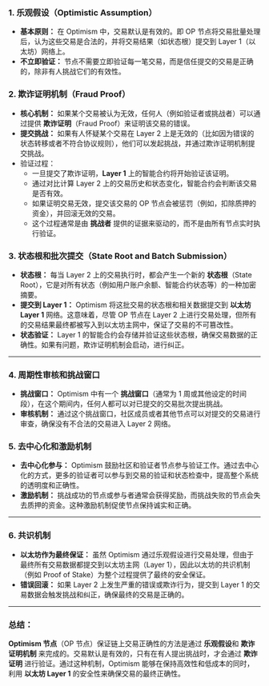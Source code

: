 ### 1. **乐观假设（Optimistic Assumption）**

- **基本原则：** 在 Optimism 中，交易默认是有效的。即 OP 节点将交易批量处理后，认为这些交易是合法的，并将交易结果（如状态根）提交到 Layer 1（以太坊）网络上。
- **不立即验证：** 节点不需要立即验证每一笔交易，而是信任提交的交易是正确的，除非有人挑战它们的有效性。

### 2. **欺诈证明机制（Fraud Proof）**

- **核心机制：** 如果某个交易被认为无效，任何人（例如验证者或挑战者）可以通过提供 **欺诈证明**（Fraud Proof）来证明该交易的错误。
- **提交挑战：** 如果有人怀疑某个交易在 Layer 2 上是无效的（比如因为错误的状态转移或者不符合协议规则），他们可以发起挑战，并通过欺诈证明机制提交挑战。
- 验证过程：
  - 一旦提交了欺诈证明，**Layer 1** 上的智能合约将开始验证该证明。
  - 通过对比计算 Layer 2 上的交易历史和状态变化，智能合约会判断该交易是否有效。
  - 如果证明交易无效，提交该交易的 OP 节点会被惩罚（例如，扣除质押的资金），并回滚无效的交易。
  - 这个过程通常是由 **挑战者** 提供的证据来驱动的，而不是由所有节点实时执行验证。

### 3. **状态根和批次提交（State Root and Batch Submission）**

- **状态根：** 每当 Layer 2 上的交易执行时，都会产生一个新的 **状态根**（State Root），它是对所有状态（例如用户账户余额、智能合约状态等）的一种加密摘要。
- **提交到 Layer 1：** Optimism 将这批交易的状态根和相关数据提交到 **以太坊 Layer 1** 网络。这意味着，尽管 OP 节点在 Layer 2 上进行交易处理，但所有的交易结果最终都被写入到以太坊主网中，保证了交易的不可篡改性。
- **状态验证：** Layer 1 的智能合约会存储并验证这些状态根，确保交易数据的正确性。如果有问题，欺诈证明机制会启动，进行纠正。

------

### 4. **周期性审核和挑战窗口**

- **挑战窗口：** Optimism 中有一个 **挑战窗口**（通常为 1 周或其他设定的时间段），在这个期间内，任何人都可以对已提交的交易批次提出挑战。
- **审核机制：** 通过这个挑战窗口，社区成员或者其他节点可以对提交的交易进行审查，确保没有不合法的交易进入 Layer 2 网络。

### 5. **去中心化和激励机制**

- **去中心化参与：** Optimism 鼓励社区和验证者节点参与验证工作。通过去中心化的方式，更多的验证者可以参与到交易的验证和状态检查中，提高整个系统的透明度和正确性。
- **激励机制：** 挑战成功的节点或参与者通常会获得奖励，而挑战失败的节点会失去质押的资金。这种激励机制促使节点保持诚实和正确。

------

### 6. **共识机制**

- **以太坊作为最终保证：** 虽然 Optimism 通过乐观假设进行交易处理，但由于最终所有交易数据都提交到以太坊主网（Layer 1），因此以太坊的共识机制（例如 Proof of Stake）为整个过程提供了最终的安全保证。
- **错误回滚：** 如果 Layer 2 上发生严重的错误或欺诈行为，提交到 Layer 1 的交易数据会触发挑战和纠正，确保最终的交易是正确的。

------

### 总结：

**Optimism 节点**（OP 节点）保证链上交易正确性的方法是通过 **乐观假设**和 **欺诈证明机制** 来完成的。交易默认是有效的，只有在有人提出挑战时，才会通过 **欺诈证明** 进行验证。通过这种机制，Optimism 能够在保持高效性和低成本的同时，利用 **以太坊 Layer 1** 的安全性来确保交易的最终正确性。